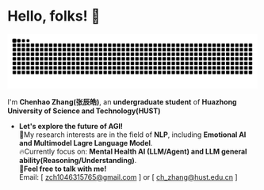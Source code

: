 
# Hello, folks! 🚀

<picture>
  <source media="(prefers-color-scheme: dark)" srcset="https://raw.githubusercontent.com/MING-ZCH/MING-ZCH/output/github-contribution-grid-snake-dark.svg">
  <source media="(prefers-color-scheme: light)" srcset="https://raw.githubusercontent.com/MING-ZCH/MING-ZCH/output/github-contribution-grid-snake.svg">
  <img alt="github contribution grid snake animation" src="https://raw.githubusercontent.com/MING-ZCH/MING-ZCH/output/github-contribution-grid-snake.svg">
</picture>

I'm **Chenhao Zhang(张辰皓)**, an **undergraduate student** of **Huazhong University of Science and Technology(HUST)**
* **Let's explore the future of AGI!** \
💬My research interests are in the field of **NLP**, including **Emotional AI and Multimodel Lagre Language Model**. \
🔥Currently focus on: **Mental Health AI (LLM/Agent) and LLM general ability(Reasoning/Understanding)**.\
📧**Feel free to talk with me!** \
Email: [ zch1046315765@gmail.com ] or [ ch_zhang@hust.edu.cn ]

<!-- ![MING-ZCH's GitHub stats](https://github-readme-stats.vercel.app/api?username=MING-ZCH&count_private=true&show_icons=true&theme=dracula)-->
